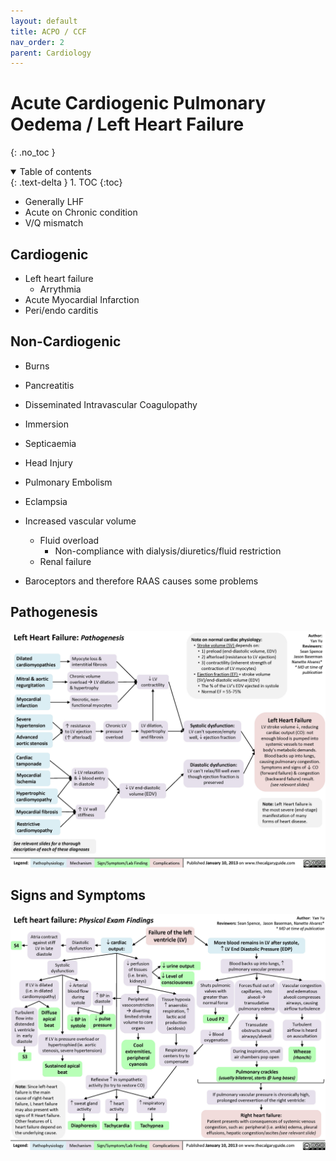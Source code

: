 ```yaml
---
layout: default
title: ACPO / CCF
nav_order: 2
parent: Cardiology
---
```


# Acute Cardiogenic Pulmonary Oedema / Left Heart Failure
{: .no_toc }

<details open markdown="block">
  <summary>
    Table of contents
  </summary>
  {: .text-delta }
1. TOC
{:toc}
</details>

- Generally LHF
- Acute on Chronic condition
- V/Q mismatch

## Cardiogenic

- Left heart failure
  - Arrythmia
- Acute Myocardial Infarction
- Peri/endo carditis

## Non-Cardiogenic
- Burns
- Pancreatitis
- Disseminated Intravascular Coagulopathy
- Immersion
- Septicaemia
- Head Injury
- Pulmonary Embolism
- Eclampsia

- Increased vascular volume
  - Fluid overload
    - Non-compliance with dialysis/diuretics/fluid restriction
  - Renal failure
  
- Baroceptors and therefore RAAS causes some problems

## Pathogenesis

![](/assets/images/Left-Heart-Failure-Pathogenesis.jpg)

## Signs and Symptoms

![](/assets/images/Left-Heart-Failure-Physical-Exam-Findings.jpg)
